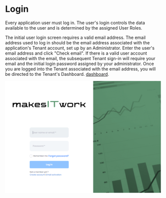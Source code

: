 ﻿# Login

Every application user must log in. The user's login controls the data available to the user and is determined by the assigned User Roles.

The initial user login screen requires a valid email address. The email address used to log in should be the email address associated with the application's Tenant account, set up by an Administrator. Enter the user's email address and click "Check email". If there is a valid user account associated with the email, the subsequent Tenant sign-in will require your email and the initial login password assigned by your administrator. Once you are logged into the Tenant associated with the email address, you will be directed to the Tenant's Dashboard.   [dashboard](Dashboard.md).

![image-logo](../images/reda_web_login.PNG)
